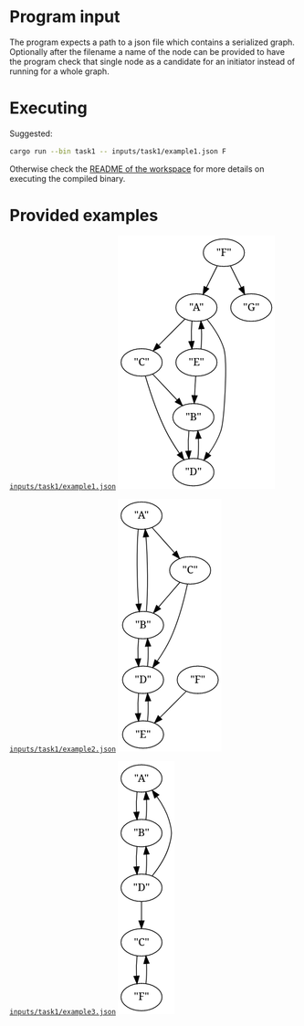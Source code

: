 # Program input

The program expects a path to a json file which contains a serialized graph.
Optionally after the filename a name of the node can be provided to have the
program check that single node as a candidate for an initiator instead of
running for a whole graph.

# Executing

Suggested:
```sh
cargo run --bin task1 -- inputs/task1/example1.json F
```

Otherwise check the [README of the workspace](../README.md) for more details on
executing the compiled binary.

# Provided examples

[`inputs/task1/example1.json`](../inputs/task1/example1.json)
![](../inputs/task1/example1.png)

[`inputs/task1/example2.json`](../inputs/task1/example2.json)
![](../inputs/task1/example2.png)

[`inputs/task1/example3.json`](../inputs/task1/example3.json)
![](../inputs/task1/example3.png)